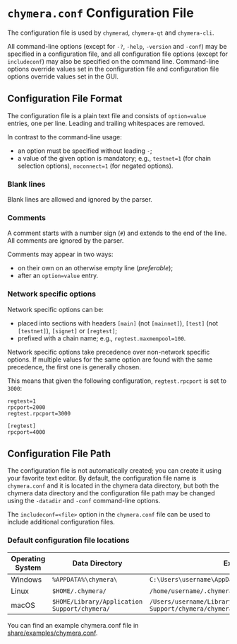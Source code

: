 # `chymera.conf` Configuration File

The configuration file is used by `chymerad`, `chymera-qt` and `chymera-cli`.

All command-line options (except for `-?`, `-help`, `-version` and `-conf`) may be specified in a configuration file, and all configuration file options (except for `includeconf`) may also be specified on the command line. Command-line options override values set in the configuration file and configuration file options override values set in the GUI.

## Configuration File Format

The configuration file is a plain text file and consists of `option=value` entries, one per line. Leading and trailing whitespaces are removed.

In contrast to the command-line usage:
- an option must be specified without leading `-`;
- a value of the given option is mandatory; e.g., `testnet=1` (for chain selection options), `noconnect=1` (for negated options).

### Blank lines

Blank lines are allowed and ignored by the parser.

### Comments

A comment starts with a number sign (`#`) and extends to the end of the line. All comments are ignored by the parser.

Comments may appear in two ways:
- on their own on an otherwise empty line (_preferable_);
- after an `option=value` entry.

### Network specific options

Network specific options can be:
- placed into sections with headers `[main]` (not `[mainnet]`), `[test]` (not `[testnet]`), `[signet]` or `[regtest]`;
- prefixed with a chain name; e.g., `regtest.maxmempool=100`.

Network specific options take precedence over non-network specific options.
If multiple values for the same option are found with the same precedence, the
first one is generally chosen.

This means that given the following configuration, `regtest.rpcport` is set to `3000`:

```
regtest=1
rpcport=2000
regtest.rpcport=3000

[regtest]
rpcport=4000
```

## Configuration File Path

The configuration file is not automatically created; you can create it using your favorite text editor. By default, the configuration file name is `chymera.conf` and it is located in the chymera data directory, but both the chymera data directory and the configuration file path may be changed using the `-datadir` and `-conf` command-line options.

The `includeconf=<file>` option in the `chymera.conf` file can be used to include additional configuration files.

### Default configuration file locations

Operating System | Data Directory | Example Path
-- | -- | --
Windows | `%APPDATA%\chymera\` | `C:\Users\username\AppData\Roaming\chymera\chymera.conf`
Linux | `$HOME/.chymera/` | `/home/username/.chymera/chymera.conf`
macOS | `$HOME/Library/Application Support/chymera/` | `/Users/username/Library/Application Support/chymera/chymera.conf`

You can find an example chymera.conf file in [share/examples/chymera.conf](../share/examples/chymera.conf).
